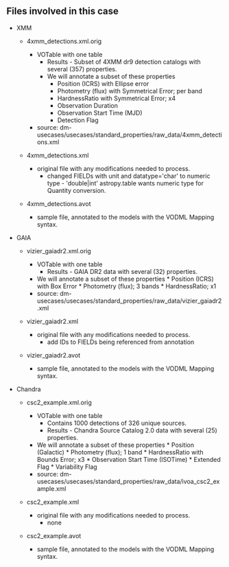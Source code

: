 ## Files involved in this case

* XMM
    * 4xmm_detections.xml.orig
        * VOTable with one table
            * Results - Subset of 4XMM dr9 detection catalogs with several (357) properties.
            * We will annotate a subset of these properties
                * Position (ICRS) with Ellipse error		
                * Photometry (flux) with Symmetrical Error; per band
                * HardnessRatio with Symmetrical Error; x4
                * Observation Duration
                * Observation Start Time (MJD)
                * Detection Flag
        * source: dm-usecases/usecases/standard_properties/raw_data/4xmm_detections.xml

    * 4xmm_detections.xml
        * original file with any modifications needed to process.
            * changed FIELDs with unit and datatype='char' to numeric type - 'double|int' 
              astropy.table wants numeric type for Quantity conversion.

    * 4xmm_detections.avot
        * sample file, annotated to the models with the VODML Mapping syntax.

* GAIA
    * vizier_gaiadr2.xml.orig
        * VOTable with one table
            * Results - GAIA DR2 data with several (32) properties.
	    * We will annotate a subset of these properties
                * Position (ICRS) with Box Error
                * Photometry (flux); 3 bands
                * HardnessRatio; x1
        * source: dm-usecases/usecases/standard_properties/raw_data/vizier_gaiadr2.xml

    * vizier_gaiadr2.xml
        * original file with any modifications needed to process.
            * add IDs to FIELDs being referenced from annotation

    * vizier_gaiadr2.avot
        * sample file, annotated to the models with the VODML Mapping syntax.

* Chandra
    * csc2_example.xml.orig
        * VOTable with one table
            * Contains 1000 detections of 326 unique sources.
            * Results - Chandra Source Catalog 2.0 data with several (25) properties.
	    * We will annotate a subset of these properties
                * Position (Galactic)
                * Photometry (flux); 1 band
                * HardnessRatio with Bounds Error; x3
                * Observation Start Time (ISOTime)
                * Extended Flag
                * Variability Flag
        * source: dm-usecases/usecases/standard_properties/raw_data/ivoa_csc2_example.xml

    * csc2_example.xml
        * original file with any modifications needed to process.
            * none

    * csc2_example.avot
        * sample file, annotated to the models with the VODML Mapping syntax.
